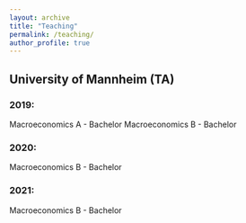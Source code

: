 ```yaml
---
layout: archive
title: "Teaching"
permalink: /teaching/
author_profile: true
---
```


## University of Mannheim (TA)

### 2019:

Macroeconomics A - Bachelor
Macroeconomics B - Bachelor

### 2020:

Macroeconomics B - Bachelor

### 2021:

Macroeconomics B - Bachelor